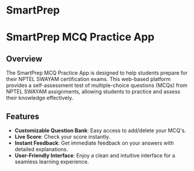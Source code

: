 # SmartPrep

# SmartPrep MCQ Practice App

## Overview
The SmartPrep MCQ Practice App is designed to help students prepare for their NPTEL SWAYAM certification exams. This web-based platform provides a self-assessment test of multiple-choice questions (MCQs) from NPTEL SWAYAM assignments, allowing students to practice and assess their knowledge effectively.

## Features
- **Customizable Question Bank**: Easy access to add/delete your MCQ's.
- **Live Score**: Check your score instantly.
- **Instant Feedback**: Get immediate feedback on your answers with detailed explanations.
- **User-Friendly Interface**: Enjoy a clean and intuitive interface for a seamless learning experience.
<!--
## Installation
To run the app locally, follow these steps:

1. **Clone the repository:**
   ```bash
   git clone https://github.com/your-username/nptel-swayam-mcq-practice.git
2. **Navigate to the project directory:**
   ```bash
   cd nptel-swayam-mcq-practice
3. **Install dependencies:**
   ```bash
   npm install
4. **Start the development server:**
   ```bash
   npm start

## Usage
1. Open your web browser and navigate to http://localhost:3000.
2. Select the course you want to practice.
3. Choose a set of questions and start practicing.
4. Review your answers and check the detailed explanations for each question.

## Contributing
You are welcome to contribute for enhancing the app. To contribute, please follow these steps:

1. Fork the repository.
2. Create a new branch:
   ```bash
   git checkout -b feature/your-feature-name
3. Make your changes and commit them:
   ```bash
   git commit -m "Add your message here"
4. Push to the branch:
   ```bash
   git commit -m "Add your message here"
5. Create a Pull Request detailing your changes.


## Feel free to modify the sections as per your specific project details and requirements.-->
